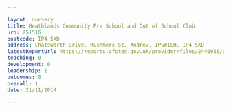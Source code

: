 ```yaml
---

layout: nursery
title: Heathlands Community Pre School and Out of School Club
urn: 251516
postcode: IP4 5XD
address: Chatsworth Drive, Rushmere St. Andrew, IPSWICH, IP4 5XD
latestReportUrl: https://reports.ofsted.gov.uk/provider/files/2440956/urn/251516.pdf
teaching: 0
development: 0
leadership: 1
outcomes: 0
overall: 1
date: 21/11/2014

---
```

